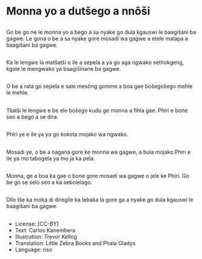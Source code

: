 # Monna yo a dutšego a nnôši

##
Go be go ne le monna yo a bego a
sa nyake go dula kgauswi le
baagišani ba gagwe. Le gona o be a
sa nyake gore mosadi wa gagwe a
etele malapa a baagišani ba gagwe.

##
Ka le lengwe la matšatši o ile a
sepela a ya go aga ngwako
sethokgeng, kgole le mengwako ya
baagišinane ba gagwe.

##
O be a rata go sepela e sale
mesông gomme a boa gae
bošegošego mehle le mehle.

##
Tšatši le lengwe e be ele bošego
kudu ge monna a fihla gae.
Phiri e bone seo a bego a se dira.

##
Phiri ye e ile ya ya go kokota
mojako wa ngwako.

##
Mosadi ye, o be a nagana gore ke
monna wa gagwe, a bula
mojako.Phiri e ile ya mo tabogela ya
mo ja ka pela.

##
Monna, ge a boa ka gae o bone
gore mosadi wa gagwe o jele ke
Phiri. Go be go se selo seo a ka
sebolelago.

##
Dilo tše ka moka di diregile ka
lebaka la gore ga a nyake go dula
kgauswi le baagišani ba gagwe.

##
* License: [CC-BY]
* Text: Carlos Kanembera
* Illustration: Trevor Kellog
* Translation: Little Zebra Books and Phala Gladys
* Language: nso
